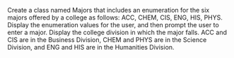 Create a class named Majors that includes an enumeration for the six majors offered by a college as follows: ACC, CHEM, CIS, ENG, HIS, PHYS. Display the enumeration values for the user, and then prompt the user to enter a major. Display the college division in which the major falls. ACC and CIS are in the Business Division, CHEM and PHYS are in the Science Division, and ENG and HIS are in the Humanities Division.